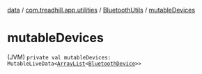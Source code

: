 [data](../../index.md) / [com.treadhill.app.utilities](../index.md) / [BluetoothUtils](index.md) / [mutableDevices](./mutable-devices.md)

# mutableDevices

(JVM) `private val mutableDevices: MutableLiveData<`[`ArrayList`](https://kotlinlang.org/api/latest/jvm/stdlib/kotlin.collections/-array-list/index.html)`<`[`BluetoothDevice`](https://developer.android.com/reference/android/bluetooth/BluetoothDevice.html)`>>`
